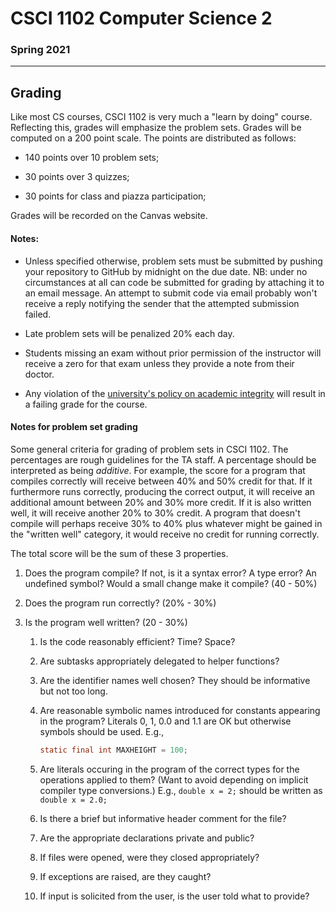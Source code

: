 # CSCI 1102 Computer Science 2

### Spring 2021

---

## Grading

Like most CS courses, CSCI 1102 is very much a "learn by doing" course. Reflecting this, grades will emphasize the problem sets. Grades will be computed on a 200 point scale. The points are distributed as follows:

+ 140 points over 10 problem sets;

+ 30 points over 3 quizzes;

+ 30 points for class and piazza participation;

Grades will be recorded on the Canvas website.

#### Notes:

+ Unless specified otherwise, problem sets must be submitted by pushing your repository to GitHub by midnight on the due date. NB: under no circumstances at all can code be submitted for grading by attaching it to an email message. An attempt to submit code via email probably won't receive a reply notifying the sender that the attempted submission failed.


+ Late problem sets will be penalized 20% each day.
+ Students missing an exam without prior permission of the instructor will receive a zero for that exam unless they provide a note from their doctor.
+ Any violation of the [university's policy on academic integrity](http://www.bc.edu/offices/stserv/academic/integrity.html) will result in a failing grade for the course.

#### Notes for problem set grading

Some general criteria for grading of problem sets in CSCI 1102. The percentages are rough guidelines for the TA staff. A percentage should be interpreted as being *additive*. For example, the score for a program that compiles correctly will receive between 40% and 50% credit for that. If it furthermore runs correctly, producing the correct output, it will receive an additional amount between 20% and 30% more credit. If it is also written well, it will receive another 20% to 30% credit.  A program that doesn't compile will perhaps receive 30% to 40% plus whatever might be gained in the "written well" category, it would receive no credit for running correctly.

The total score will be the sum of these 3 properties.

1. Does the program compile? If not, is it a syntax error? A type error? An undefined symbol? Would a small change make it compile? (40 - 50%)

2. Does the program run correctly? (20% - 30%)

3. Is the program well written? (20 - 30%)

   1. Is the code reasonably efficient? Time? Space?

   2. Are subtasks appropriately delegated to helper functions?

   3. Are the identifier names well chosen? They should be informative but not too long.

   4. Are reasonable symbolic names introduced for constants appearing in the program? Literals 0, 1, 0.0 and 1.1 are OK but otherwise symbols should be used. E.g., 

      ```java
      static final int MAXHEIGHT = 100;
      ```

   5. Are literals occuring in the program of the correct types for the operations applied to them? (Want to avoid depending on implicit compiler type conversions.) E.g., `double x = 2;` should be written as `double x = 2.0;`

   6. Is there a brief but informative header comment for the file?

   7. Are the appropriate declarations private and public?

   8. If files were opened, were they closed appropriately?

   9. If exceptions are raised, are they caught?

   10. If input is solicited from the user, is the user told what to provide?